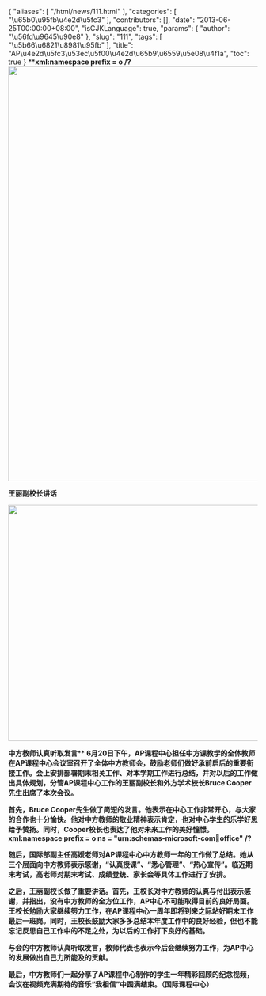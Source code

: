 {
    "aliases": [
        "/html/news/111.html"
    ],
    "categories": [
        "\u65b0\u95fb\u4e2d\u5fc3"
    ],
    "contributors": [],
    "date": "2013-06-25T00:00:00+08:00",
    "isCJKLanguage": true,
    "params": {
        "author": "\u56fd\u9645\u90e8"
    },
    "slug": "111",
    "tags": [
        "\u5b66\u6821\u8981\u95fb"
    ],
    "title": "AP\u4e2d\u5fc3\u53ec\u5f00\u4e2d\u65b9\u6559\u5e08\u4f1a",
    "toc": true
}
 ****xml:namespace prefix = o /?
<img
    src="https://cdn.tfls.online/mirror/full/6ddb40a94bb5d0bae45198868e3229f8ae4a25a8.jpg"
    style="display:block;margin-left:auto;margin-right:auto;"
    decoding="async"
    fetchpriority="auto"
    loading="lazy"
    height="839"
    width="600"
/>**

**王丽副校长讲话**

**<img
    src="https://cdn.tfls.online/mirror/full/e837d92ad096c720c00d23c3453c6b9c3496a155.jpg"
    style="display:block;margin-left:auto;margin-right:auto;"
    decoding="async"
    fetchpriority="auto"
    loading="lazy"
    height="477"
    width="600"
/>**

**中方教师认真听取发言**** **6月20日下午，AP课程中心担任中方课教学的全体教师在AP课程中心会议室召开了全体中方教师会，鼓励老师们做好承前启后的重要衔接工作。会上安排部署期末相关工作、对本学期工作进行总结，并对以后的工作做出具体规划，分管AP课程中心工作的王丽副校长和外方学术校长Bruce Cooper先生出席了本次会议。**

**首先，Bruce Cooper先生做了简短的发言。他表示在中心工作非常开心，与大家的合作也十分愉快。他对中方教师的敬业精神表示肯定，也对中心学生的乐学好思给予赞扬。同时，Cooper校长也表达了他对未来工作的美好憧憬。xml:namespace prefix = o ns = "urn:schemas-microsoft-com:office:office" /?**

**随后，国际部副主任高媛老师对AP课程中心中方教师一年的工作做了总结。她从三个层面向中方教师表示感谢，“认真授课”、“悉心管理”、“热心宣传”。临近期末考试，高老师对期末考试、成绩登统、家长会等具体工作进行了安排。**

**之后，王丽副校长做了重要讲话。首先，王校长对中方教师的认真与付出表示感谢，并指出，没有中方教师的全方位工作，AP中心不可能取得目前的良好局面。王校长勉励大家继续努力工作，在AP课程中心一周年即将到来之际站好期末工作最后一班岗。同时，王校长鼓励大家多多总结本年度工作中的良好经验，但也不能忘记反思自己工作中的不足之处，为以后的工作打下良好的基础。**

**与会的中方教师认真听取发言，教师代表也表示今后会继续努力工作，为AP中心的发展做出自己力所能及的贡献。**

**最后，中方教师们一起分享了AP课程中心制作的学生一年精彩回顾的纪念视频，会议在视频充满期待的音乐“我相信”中圆满结束。（国际课程中心）**

